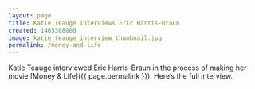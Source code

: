 ```yaml
---
layout: page
title: Katie Teauge Interviews Eric Harris-Braun
created: 1465308000
image: katie_teauge_interview_thumbnail.jpg
permalink: /money-and-life
---
```

Katie Teauge interviewed Eric Harris-Braun in the process of making her movie [Money & Life]({{ page.permalink }}).  Here’s the full interview.
